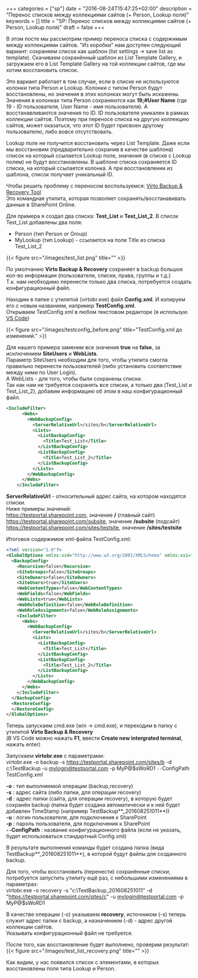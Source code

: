 +++
categories = ["sp"]
date = "2016-08-24T15:47:25+02:00"
description = "Перенос списков между коллекциями сайтов (+ Person, Lookup поля)"
keywords = []
title = "SP: Перенос списков между коллекциями сайтов (+ Person, Lookup поля)"
draft = false
+++

В этом посте мы рассмотрим пример переноса списка с содержимым между коллекциями сайтов.
"Из коробки" нам доступен следующий вариант: сохраняем список как шаблон (list settings -> save list as template).
Cкачиваем сохранённый шаблон из List Template Gallery, и загружаем его в List Template Gallery на той
коллекции сайтов, где мы хотим восстановить список. 

Это вариант работает в том случае, если в списке не используются колонки типа Person и Lookup.
Колонки с типом Person будут восстановлены, но значения в этих колонках могут быть искажены.
Значения в колонках типа Person сохраняются как **19;#User Name** (где 19 - ID пользователя, User Name - имя пользователя).
А восстанавливаются значения по ID. ID пользователя уникален в рамках коллекции сайтов. Поэтому при переносе списка на другую
коллекцию сайтов, может оказаться, что этот ID будет присвоен другому пользователю, либо вовсе отсутствовать.

Lookup поле не получится восстановить через List Template. Даже если мы восстановим (предварительно сохранив в качестве шаблона) 
список на который ссылается Lookup поле, значения (в списке с Lookup полем) не будут восстановлены. В шаблоне списка сохраняется
ID списка, на который ссылается колонка. А при восстановлении из шаблона, список получает уникальный ID.    
 
 Чтобы решить проблему с переноcом воспользуемся: [Virto Backup & Recovery Tool](http://download.virtosoftware.com/utils/Virto.BackupAndRecovery.Cmd.zip)  
 Это командная утилита, которая позволяет сохранять/восстанавивать данные в SharePoint Online.

 Для примера я создал два списка: **Test_List** и **Test_List_2**. В список Test_List добавлены два поля:    
 - Person (тип Person or Group)  
 - MyLookup (тип Lookup) - ссылается на поле Title из списка Test_List_2

{{< figure src="/images/test_list.png" title="" >}}

По умолчанию **Virto Backup & Recovery** сохраняет в backup большое кол-во информации (пользователи, списки, права, группы и т.д.)  
Т.к. нам необходимо перенести только два списка, потребуется создать конфигурационный файл.

Находим в папке с утилитой (virtobr.exe) файл **Config.xml**. И копируем его с новым названием, например **TestConfig.xml**.  
Открываем TestConfig.xml в любом текстовом редакторе (я использую [VS Code](https://code.visualstudio.com))

{{< figure src="/images/testconfig_before.png" title="TestConfig.xml до изменений." >}}

Для нашего примера заменим все значения **true** на **false**, за исключением **SiteUsers** и **WebLists**.  
Параметр SiteUsers необходим для того, чтобы утилита смогла правильно перенести пользователей (либо установить соответствие между ними по User Login).  
А WebLists - для того, чтобы были сохранены списки.  
Так как нам не требуется сохранять все списки, а только два (Test_List и Test_List_2), добавим информацию об этом в наш конфигурационный файл.

```xml
<IncludeFilter>
      <Webs>
        <WebBackupConfig>
          <ServerRelativeUrl>/sites/b</ServerRelativeUrl>
          <Lists>
            <ListBackupConfig>
              <Title>Test_List</Title>
            </ListBackupConfig>
            <ListBackupConfig>
              <Title>Test_List_2</Title>
            </ListBackupConfig>
          </Lists>
        </WebBackupConfig>
      </Webs>
    </IncludeFilter>
``` 

**ServerRelativeUrl** - относительный адрес сайта, на котором находятся списки.  
Ниже примеры значений:  
https://testportal.sharepoint.com, значение **/** (главный сайт)  
https://testportal.sharepoint.com/subsite, значение **/subsite** (подсайт)
https://testportal.sharepoint.com/sites/testsite, значение **/sites/testsite**   

Итоговое содержимое xml-файла TestConfig.xml:
```xml 
<?xml version="1.0"?>
<GlobalOptions xmlns:xsd="http://www.w3.org/2001/XMLSchema" xmlns:xsi="http://www.w3.org/2001/XMLSchema-instance">
  <BackupConfig>
    <Recursive>false</Recursive>
    <SiteGroups>false</SiteGroups>
    <SiteOwners>false</SiteOwners>
    <SiteUsers>true</SiteUsers>
    <WebContentTypes>false</WebContentTypes>
    <WebFields>false</WebFields>
    <WebLists>true</WebLists>
    <WebRoleDefinition>false</WebRoleDefinition>
    <WebRoleAssignments>false</WebRoleAssignments>
    <IncludeFilter>
      <Webs>
        <WebBackupConfig>
          <ServerRelativeUrl>/sites/b</ServerRelativeUrl>
          <Lists>
            <ListBackupConfig>
              <Title>Test_List</Title>
            </ListBackupConfig>
            <ListBackupConfig>
              <Title>Test_List_2</Title>
            </ListBackupConfig>
          </Lists>
        </WebBackupConfig>
      </Webs>
    </IncludeFilter>
  </BackupConfig>
  <RestoreConfig>
  </RestoreConfig>
</GlobalOptions>
```

Теперь запускаем cmd.exe (win -> cmd.exe), и переходим в папку с утилитой **Virto Backup & Recovery**  
(В VS Code можно нажать **F1**, ввести **Create new intergrated terminal**, нажать enter)  

Запускаем **virtobr.exe** с параметрами:     
virtobr.exe -o backup -s https://testportal.sharepoint.com/sites/b -d c:\TestBackup -u mylogin@testportal.com -p MyP@$sWoRD1 `--`ConfigPath TestConfig.xml
    
**-o** : тип выполняемой операции (backup,recovery)  
**-s** : адрес сайта (либо папки, для операции recovery)  
**-d** : адрес папки (сайта, для операции recovery), в которую будет сохранён backup (папка будет создана автоматически и к ней будет добавлен TimeStamp (например TestBackup**_201608251011**))  
**-u** : логин пользователя, для подключения к SharePoint  
**-p** : пароль пользователя, для подключения к SharePoint  
**`--`ConfigPath** : название конфигурационного файла (если не указать, будет использоваться стандартный Config.xml)

В результате выполнения команды будет создана папка (вида TestBackup**_201608251011**), в которой будут файлы
для созданного backup.

Для того, чтобы восстановить (перенести) сохранённые списки, потребуется запустить утилиту ещё раз, с небольшими изменениями в параметрах:  
virtobr.exe -o recovery -s "c:\TestBackup_201608251011" -d "https://testportal.sharepoint.com/sites/c" -u mylogin@testportal.com -p MyP@$sWoRD1

В качестве операции (-o) указываем **recovery**, источником (-s) теперь служит адрес папки с backup, а назначением (-d) - адрес другой коллекции сайтов.  
Указывать конфигурационный файл не требуется.

После того, как восстановление будет выполнено, проверим результат:
{{< figure src="/images/test_list_recovery.png" title="" >}}

Как видим, у нас появился список с элементами, в которых восстановлены поля типа Lookup и Person.  


